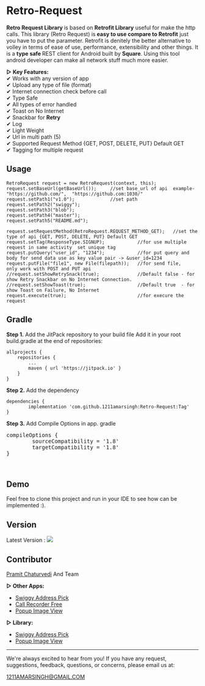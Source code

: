 # Retro-Request
<b>Retro Request Library </b>is based on <b>Retrofit Library</b> useful for make the http calls. This library (Retro Request) is<b> easy to use compare to Retrofit</b> just you have to put the parameter. Retrofit is denitely the better alternative to volley in terms of ease of use, performance, extensibility and other things.  It is a <b>type safe </b>REST client for Android built by <b>Square</b>.  Using this tool android developer can make all network stuff much more easier. 

<b>▷ Key Features:</b><br>
✔ Works with any version of app <br>
✔ Upload any type of file (format)<br>
✔ Internet connection check before call<br>
✔ Type Safe<br>
✔ All types of error handled<br>
✔ Toast on No Internet<br>
✔ Snackbar for <b>Retry</b><br>
✔ Log<br>
✔ Light Weight<br>
✔ Url in multi path (5)<br>
✔ Supported Request Method {GET, POST, DELETE, PUT}     Default GET<br>
✔ Tagging for multiple request<br>

## Usage

```
RetroRequest request = new RetroRequest(context, this);
request.setBaseUrl(getBaseUrl());     //set base_url of api  example- "https://github.com/",  "https://github.com:1030/"
request.setPath1("v1.0");             //set path
request.setPath2("swiggy");
request.setPath3("blob");
request.setPath4("master");
request.setPath5("README.md");

request.setRequestMethod(RetroRequest.REQUEST_METHOD_GET);   //set the type of api {GET, POST, DELETE, PUT} Default GET
request.setTag(ResponseType.SIGNUP);            //for use multiple request in same activity  set unique tag
request.putQuery("user_id", "1234");            //for put query and body for send data use as key value pair -> &user_id=1234
request.putFile("file1", new File(filepath));   //for send file,   only work with POST and PUT api
//request.setShowRetrySnack(true);              //Default false - for show Retry Snackbar on No Internet Connection.                
//request.setShowToast(true);                   //Default true  - for show Toast on Failure, No Internet                            
request.execute(true);                          //for execure the request
```
## Gradle
**Step 1.** Add the JitPack repository to your build file
    Add it in your root build.gradle at the end of repositories:

    allprojects {
		repositories {
			...
			maven { url 'https://jitpack.io' }
		}
	}
**Step 2.** Add the dependency
    
    dependencies {
	        implementation 'com.github.1211amarsingh:Retro-Request:Tag'
	}
  
**Step 3.** Add Compile Options in app. gradle

<pre>
compileOptions {
		sourceCompatibility = '1.8'
		targetCompatibility = '1.8'
}
</pre><br>
## Demo
Feel free to clone this project and run in your IDE to see how can be implemented :).

## Version
Latest Version : [![](https://jitpack.io/v/1211amarsingh/retro-request.svg)](https://jitpack.io/#1211amarsingh/retro-request)
## Contributor

<a href="https://www.linkedin.com/in/pramit-chaturvedi-02064147/">Pramit Chaturvedi</a> And Team</b><br>
    
<b> ▷ Other Apps: </b>
* <a href="https://play.google.com/store/apps/details?id=com.kv.swiggyaddresspick">Swiggy Address Pick</a>
* <a href="https://play.google.com/store/apps/details?id=com.kv.callrecorder">Call Recorder Free</a>
* <a href="https://play.google.com/store/apps/details?id=com.kv.popupimageviews1">Popup Image View</a>
          
<b>▷ Library:</b>

- <a href="https://github.com/1211amarsingh/swiggy">Swiggy Address Pick</a>
- <a href="https://github.com/1211amarsingh/PopupImageView">Popup Image View</a>


---------------------------------------------------------
We're always excited to hear from you! If you have any request, suggestions, feedback, questions, or concerns, please email us at:

 <a href="mailto:1211AMARSINGH@GMAIL.COM" >1211AMARSINGH@GMAIL.COM</a>
